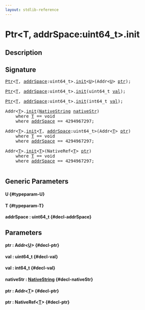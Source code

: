 ```yaml
---
layout: stdlib-reference
---
```


# Ptr\<T, addrSpace:uint64\_t\>\.init

## Description





## Signature 

<pre>
<a href="/stdlib-reference/types/Ptr/index" class="code_type">Ptr</a>&lt;<a href="/stdlib-reference/types/Ptr/init#typeparam-T" class="code_type">T</a>, <a href="/stdlib-reference/types/Ptr/init#decl-addrSpace" class="code_var">addrSpace</a>:uint64_t&gt;.<a href="/stdlib-reference/types/Ptr/init">init</a>&lt;<a href="/stdlib-reference/types/Ptr/init#typeparam-U" class="code_type">U</a>&gt;(Addr&lt;<a href="/stdlib-reference/types/Ptr/init#typeparam-U" class="code_type">U</a>&gt; <a href="/stdlib-reference/types/Ptr/init#decl-ptr" class="code_param">ptr</a>);

<a href="/stdlib-reference/types/Ptr/index" class="code_type">Ptr</a>&lt;<a href="/stdlib-reference/types/Ptr/init#typeparam-T" class="code_type">T</a>, <a href="/stdlib-reference/types/Ptr/init#decl-addrSpace" class="code_var">addrSpace</a>:uint64_t&gt;.<a href="/stdlib-reference/types/Ptr/init">init</a>(uint64_t <a href="/stdlib-reference/types/Ptr/init#decl-val" class="code_param">val</a>);

<a href="/stdlib-reference/types/Ptr/index" class="code_type">Ptr</a>&lt;<a href="/stdlib-reference/types/Ptr/init#typeparam-T" class="code_type">T</a>, <a href="/stdlib-reference/types/Ptr/init#decl-addrSpace" class="code_var">addrSpace</a>:uint64_t&gt;.<a href="/stdlib-reference/types/Ptr/init">init</a>(int64_t <a href="/stdlib-reference/types/Ptr/init#decl-val" class="code_param">val</a>);

Addr&lt;<a href="/stdlib-reference/types/Ptr/init#typeparam-T" class="code_type">T</a>&gt;.<a href="/stdlib-reference/types/Ptr/init">init</a>(<a href="/stdlib-reference/types/NativeString/index" class="code_type">NativeString</a> <a href="/stdlib-reference/types/Ptr/init#decl-nativeStr" class="code_param">nativeStr</a>)
    <span class='code_keyword'>where</span> <a href="/stdlib-reference/types/Ptr/init#typeparam-T" class="code_type">T</a> == <span class="code_keyword">void</span>
    <span class='code_keyword'>where</span> <a href="/stdlib-reference/types/Ptr/init#decl-addrSpace" class="code_var">addrSpace</a> == 4294967297;

Addr&lt;<a href="/stdlib-reference/types/Ptr/init#typeparam-T" class="code_type">T</a>&gt;.<a href="/stdlib-reference/types/Ptr/init">init</a>&lt;<a href="/stdlib-reference/types/Ptr/init#typeparam-T" class="code_type">T</a>, <a href="/stdlib-reference/types/Ptr/init#decl-addrSpace" class="code_var">addrSpace</a>:uint64_t&gt;(Addr&lt;<a href="/stdlib-reference/types/Ptr/init#typeparam-T" class="code_type">T</a>&gt; <a href="/stdlib-reference/types/Ptr/init#decl-ptr" class="code_param">ptr</a>)
    <span class='code_keyword'>where</span> <a href="/stdlib-reference/types/Ptr/init#typeparam-T" class="code_type">T</a> == <span class="code_keyword">void</span>
    <span class='code_keyword'>where</span> <a href="/stdlib-reference/types/Ptr/init#decl-addrSpace" class="code_var">addrSpace</a> == 4294967297;

Addr&lt;<a href="/stdlib-reference/types/Ptr/init#typeparam-T" class="code_type">T</a>&gt;.<a href="/stdlib-reference/types/Ptr/init">init</a>&lt;<a href="/stdlib-reference/types/Ptr/init#typeparam-T" class="code_type">T</a>&gt;(NativeRef&lt;<a href="/stdlib-reference/types/Ptr/init#typeparam-T" class="code_type">T</a>&gt; <a href="/stdlib-reference/types/Ptr/init#decl-ptr" class="code_param">ptr</a>)
    <span class='code_keyword'>where</span> <a href="/stdlib-reference/types/Ptr/init#typeparam-T" class="code_type">T</a> == <span class="code_keyword">void</span>
    <span class='code_keyword'>where</span> <a href="/stdlib-reference/types/Ptr/init#decl-addrSpace" class="code_var">addrSpace</a> == 4294967297;

</pre>

## Generic Parameters

#### U {#typeparam-U}
#### T {#typeparam-T}
#### addrSpace  : uint64\_t {#decl-addrSpace}

## Parameters

#### ptr  : Addr\<[U](/stdlib-reference/types/Ptr/init#typeparam-U)\> {#decl-ptr}
#### val  : uint64\_t {#decl-val}
#### val  : int64\_t {#decl-val}
#### nativeStr  : [NativeString](/stdlib-reference/types/NativeString/index) {#decl-nativeStr}
#### ptr  : Addr\<[T](/stdlib-reference/types/Ptr/init#typeparam-T)\> {#decl-ptr}
#### ptr  : NativeRef\<[T](/stdlib-reference/types/Ptr/init#typeparam-T)\> {#decl-ptr}

